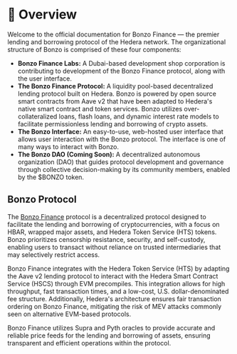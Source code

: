 # 🤠 Overview

Welcome to the official documentation for Bonzo Finance — the premier lending and borrowing protocol of the Hedera network. The organizational structure of Bonzo is comprised of these four components:

* **Bonzo Finance Labs:** A Dubai-based development shop corporation is contributing to development of the Bonzo Finance protocol, along with the user interface.
* **The Bonzo Finance Protocol:** A liquidity pool-based decentralized lending protocol built on Hedera. Bonzo is powered by open source smart contracts from Aave v2 that have been adapted to Hedera's native smart contract and token services. Bonzo utilizes over-collateralized loans, flash loans, and dynamic interest rate models to facilitate permissionless lending and borrowing of crypto assets.
* **The Bonzo Interface:** An easy-to-use, web-hosted user interface that allows user interaction with the Bonzo protocol. The interface is one of many ways to interact with Bonzo.
* **The Bonzo DAO (Coming Soon):** A decentralized autonomous organization (DAO) that guides protocol development and governance through collective decision-making by its community members, enabled by the $BONZO token.

## Bonzo Protocol

The [Bonzo Finance](https://www.bonzo.finance) protocol is a decentralized protocol designed to facilitate the lending and borrowing of cryptocurrencies, with a focus on HBAR, wrapped major assets, and Hedera Token Service (HTS) tokens. Bonzo prioritizes censorship resistance, security, and self-custody, enabling users to transact without reliance on trusted intermediaries that may selectively restrict access.

Bonzo Finance integrates with the Hedera Token Service (HTS) by adapting the Aave v2 lending protocol to interact with the Hedera Smart Contract Service (HSCS) through EVM precompiles. This integration allows for high throughput, fast transaction times, and a low-cost, U.S. dollar-denominated fee structure. Additionally, Hedera's architecture ensures fair transaction ordering on Bonzo Finance, mitigating the risk of MEV attacks commonly seen on alternative EVM-based protocols.

Bonzo Finance utilizes Supra and Pyth oracles to provide accurate and reliable price feeds for the lending and borrowing of assets, ensuring transparent and efficient operations within the protocol.
